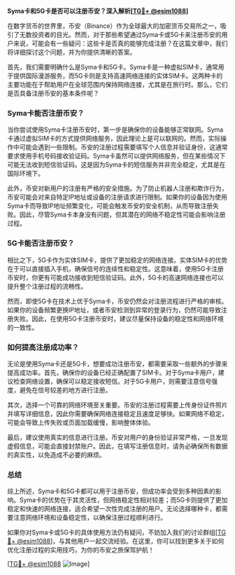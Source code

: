 **Syma卡和5G卡是否可以注册币安？深入解析[[TG💪+ @esim1088](https://t.me/s/esim1088)]**

在数字货币的世界里，币安（Binance）作为全球最大的加密货币交易所之一，吸引了无数投资者的目光。然而，对于那些希望通过Syma卡或5G卡来注册币安的用户来说，可能会有一些疑问：这些卡是否真的能够完成注册？在这篇文章中，我们将详细探讨这个问题，并为你提供清晰的答案。

首先，我们需要明确什么是Syma卡和5G卡。Syma卡是一种虚拟SIM卡，通常用于提供国际漫游服务，而5G卡则是支持高速网络连接的实体SIM卡。这两种卡的主要功能在于帮助用户在全球范围内保持网络连接，尤其是在旅行时。那么，它们是否具备注册币安的基本条件呢？

### Syma卡能否注册币安？

当你尝试使用Syma卡注册币安时，第一步是确保你的设备能够正常联网。Syma卡通过虚拟SIM卡的方式提供网络服务，因此理论上是可以联网的。然而，实际操作中可能会遇到一些限制。币安的注册过程需要填写个人信息并验证身份，这通常要求使用手机号码接收验证码。Syma卡虽然可以提供网络服务，但在某些情况下可能无法收到短信验证码。这是因为Syma卡的短信服务并非完全稳定，尤其是在国际环境下。

此外，币安对新用户的注册有严格的安全措施。为了防止机器人注册和欺诈行为，币安可能会对来自特定IP地址或设备的注册请求进行限制。如果你的设备因为使用Syma卡而导致IP地址频繁变化，可能会触发币安的安全机制，从而导致注册失败。因此，尽管Syma卡本身没有问题，但其潜在的网络不稳定性可能会影响注册过程。

### 5G卡能否注册币安？

相比之下，5G卡作为实体SIM卡，提供了更加稳定的网络连接。实体SIM卡的优势在于可以直接插入手机，确保信号的连续性和稳定性。这意味着，使用5G卡注册币安时，你更有可能成功接收到短信验证码。此外，5G卡的高速网络连接也可以提升整个注册过程的流畅性。

然而，即使5G卡在技术上优于Syma卡，币安仍然会对注册流程进行严格的审核。如果你的设备频繁更换IP地址，或者币安检测到异常的登录行为，仍然可能导致注册失败。因此，在使用5G卡注册币安时，建议尽量保持设备的稳定性和网络环境的一致性。

### 如何提高注册成功率？

无论是使用Syma卡还是5G卡，想要成功注册币安，都需要采取一些额外的步骤来提高成功率。首先，确保你的设备已经正确配置了SIM卡。对于Syma卡用户，建议检查网络设置，确保可以稳定接收短信。对于5G卡用户，则需要注意信号强度，避免在信号较差的地方进行注册。

其次，选择一个可靠的网络环境至关重要。币安的注册过程需要上传身份证件照片并填写详细信息，因此你需要确保网络连接稳定且速度足够快。如果网络不稳定，可能会导致上传失败或页面加载缓慢，影响整体体验。

最后，建议使用真实的信息进行注册。币安对用户的身份验证非常严格，一旦发现虚假信息，可能会直接封禁账户。因此，在填写注册信息时，请务必确保所有数据的真实性，以免造成不必要的麻烦。

### 总结

综上所述，Syma卡和5G卡都可以用于注册币安，但成功率会受到多种因素的影响。Syma卡的优势在于其灵活性，但网络稳定性相对较差；而5G卡则提供了更加稳定和快速的网络连接，适合希望一次性完成注册的用户。无论选择哪种卡，都需要注意网络环境和设备稳定性，以确保注册过程顺利进行。

如果你对Syma卡或5G卡的具体使用方法仍有疑问，不妨加入我们的讨论群组[[TG💪+ @esim1088](https://t.me/s/esim1088)]，与其他用户一起交流经验。在这里，你可以找到更多关于如何优化注册过程的实用技巧，为你的币安之旅保驾护航！

[[TG💪+ @esim1088](https://t.me/s/esim1088) ![Image](https://i.postimg.cc/4NQfJmqS/Snipaste-2025-05-13-00-14-12.png)]
